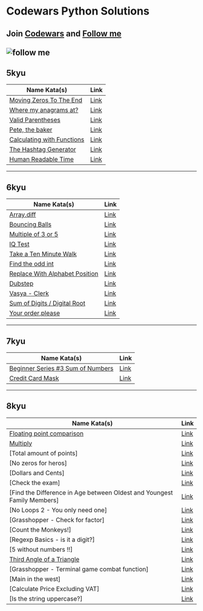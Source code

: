 # Codewars Python Solutions
Join [Codewars](www.codewars.com/r/VVLPRA) and 
[Follow me](https://www.codewars.com/users/Deletor) <br><br>
![follow me](https://www.codewars.com/users/Deletor/badges/large)
---
## 5kyu <br>
| Name Kata(s) | Link |
|--|--|
|[Moving Zeros To The End](https://github.com/Deletor/Codewars/blob/main/5kyu/moving_zeros_to_the_end.md)|[Link](https://www.codewars.com/kata/52597aa56021e91c93000cb0/train/python)|
|[Where my anagrams at?](https://github.com/Deletor/Codewars/blob/main/5kyu/where_my_anagrams_at.md)|[Link](https://www.codewars.com/kata/523a86aa4230ebb5420001e1/train/python)|
|[Valid Parentheses](https://github.com/Deletor/Codewars/blob/main/5kyu/valid_parentheses.md)|[Link](https://www.codewars.com/kata/52774a314c2333f0a7000688)|
|[Pete, the baker](https://github.com/Deletor/Codewars/blob/main/5kyu/pete_the_baker.md)|[Link](https://www.codewars.com/kata/525c65e51bf619685c000059/train/python)|
|[Calculating with Functions](https://github.com/Deletor/Codewars/blob/main/5kyu/calculating_with_functions.md)|[Link](https://www.codewars.com/kata/525f3eda17c7cd9f9e000b39/train/python)|
|[The Hashtag Generator](https://github.com/Deletor/Codewars/blob/main/5kyu/the_hashtag_generator.md)|[Link](https://www.codewars.com/kata/52449b062fb80683ec000024/train/python)|
|[Human Readable Time](https://github.com/Deletor/Codewars/blob/main/5kyu/human_readable_time.md)|[Link](https://www.codewars.com/kata/52685f7382004e774f0001f7/train/python)|
---
## 6kyu <br>
| Name Kata(s) | Link |
|--|--|
|[Array.diff](https://github.com/Deletor/Codewars/blob/main/6kyu/array_diff.md)|[Link](https://www.codewars.com/kata/523f5d21c841566fde000009/train/python)|
|[Bouncing Balls](https://github.com/Deletor/Codewars/blob/main/6kyu/bouncing_balls.md)|[Link](https://www.codewars.com/kata/5544c7a5cb454edb3c000047/train/python)|
|[Multiple of 3 or 5](https://github.com/Deletor/Codewars/blob/main/6kyu/multiples_of_3_or_5.md)|[Link](https://www.codewars.com/kata/514b92a657cdc65150000006/train/python)|
|[IQ Test](https://github.com/Deletor/Codewars/blob/main/6kyu/iq_test.md)|[Link](https://www.codewars.com/kata/552c028c030765286c00007d/train/python)|
|[Take a Ten Minute Walk](https://github.com/Deletor/Codewars/blob/main/6kyu/take_a_ten_minute_walk.md)|[Link](https://www.codewars.com/kata/54da539698b8a2ad76000228/train/python)|
|[Find the odd int](https://github.com/Deletor/Codewars/blob/main/6kyu/find_the_odd_int.md)|[Link](https://www.codewars.com/kata/54da5a58ea159efa38000836/train/python)|
|[Replace With Alphabet Position](https://github.com/Deletor/Codewars/blob/main/6kyu/replace_with_alphabet_position.md)|[Link](https://www.codewars.com/kata/546f922b54af40e1e90001da/train/python)|
|[Dubstep](https://github.com/Deletor/Codewars/blob/main/6kyu/dubstep.md)|[Link](https://www.codewars.com/kata/551dc350bf4e526099000ae5/train/python)|
|[Vasya - Clerk](https://github.com/Deletor/Codewars/blob/main/6kyu/vasaya_clerk.md)|[Link](https://www.codewars.com/kata/555615a77ebc7c2c8a0000b8/train/python)|
|[Sum of Digits / Digital Root](https://github.com/Deletor/Codewars/blob/main/6kyu/sum_of_digits.md)|[Link](https://www.codewars.com/kata/541c8630095125aba6000c00/train/python)|
|[Your order,please](https://github.com/Deletor/Codewars/blob/main/6kyu/your_order_please.md)|[Link](https://www.codewars.com/kata/55c45be3b2079eccff00010f/train/python)|

---
## 7kyu <br>
| Name Kata(s) | Link |
|--|--|
|[Beginner Series #3 Sum of Numbers](https://github.com/Deletor/Codewars/blob/main/7kyu/beginner_series_%233_sum_of_numbers.md)|[Link](https://www.codewars.com/kata/55f2b110f61eb01779000053/train/python)|
|[Credit Card Mask](https://github.com/Deletor/Codewars/blob/main/7kyu/credit_card_mask.md)|[Link](https://www.codewars.com/kata/5412509bd436bd33920011bc/train/python)|

---
## 8kyu <br>
|Name Kata(s) | Link |
|--|--|
|[Floating point comparison](https://github.com/Deletor/Codewars/blob/main/8kyu/floating_point_comparison.md)|[Link](https://www.codewars.com/kata/5f9f43328a6bff002fa29eb8/train/python)|
|[Multiply](https://github.com/Deletor/Codewars/blob/main/8kyu/multiply.md)|[Link](https://www.codewars.com/kata/50654ddff44f800200000004/train/python)|
|[Total amount of points]|[Link](https://www.codewars.com/kata/5bb904724c47249b10000131/train/python)|
|[No zeros for heros]|[Link](https://www.codewars.com/kata/570a6a46455d08ff8d001002/train/python)|
|[Dollars and Cents]|[Link](https://www.codewars.com/kata/55902c5eaa8069a5b4000083/train/python)|
|[Check the exam]|[Link](https://www.codewars.com/kata/5a3dd29055519e23ec000074/train/python)|
|[Find the Difference in Age between Oldest and Youngest Family Members]|[Link](https://www.codewars.com/kata/5720a1cb65a504fdff0003e2/train/python)|
|[No Loops 2 - You only need one]|[Link](https://www.codewars.com/kata/57cc40b2f8392dbf2a0003ce/solutions/python)|
|[Grasshopper - Check for factor]|[Link](https://www.codewars.com/kata/55cbc3586671f6aa070000fb/train/python)|
|[Count the Monkeys!]|[Link](https://www.codewars.com/kata/56f69d9f9400f508fb000ba7/train/python)|
|[Regexp Basics - is it a digit?]|[Link](https://www.codewars.com/kata/567bf4f7ee34510f69000032/train/python)|
|[5 without numbers !!]|[Link](https://www.codewars.com/kata/59441520102eaa25260000bf/train/python)|
|[Third Angle of a Triangle]()|[Link](https://www.codewars.com/kata/5a023c426975981341000014/train/python)|
|[Grasshopper - Terminal game combat function]|[Link](https://www.codewars.com/kata/586c1cf4b98de0399300001d/train/python)|
|[Main in the west]|[Link](https://www.codewars.com/kata/59bd5dc270a3b7350c00008b/train/python)|
|[Calculate Price Excluding VAT]|[Link](https://www.codewars.com/kata/5890d8bc9f0f422cf200006b/train/python)|
|[Is the string uppercase?]|[Link](https://www.codewars.com/kata/56cd44e1aa4ac7879200010b/train/python)|